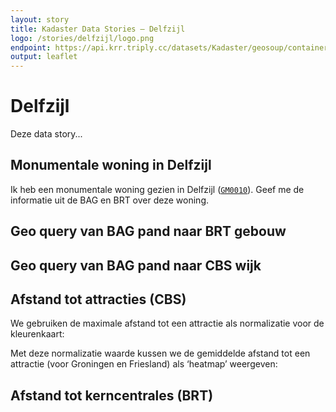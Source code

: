 ```yaml
---
layout: story
title: Kadaster Data Stories ― Delfzijl
logo: /stories/delfzijl/logo.png
endpoint: https://api.krr.triply.cc/datasets/Kadaster/geosoup/containers/endpoint/sparql
output: leaflet
---
```


# Delfzijl
Deze data story...

## Monumentale woning in Delfzijl

<!--
<div data-query data-query-sparql="monumenten.rq">
</div>
-->

Ik heb een monumentale woning gezien in Delfzijl (<a
href="TODO"><code>GM0010</code></a>).  Geef me de informatie uit de
BAG en BRT over deze woning.

<div data-query
     data-query-endpoint="https://data.pdok.nl/sparql"
     data-query-sparql="pand.rq">
</div>

## Geo query van BAG pand naar BRT gebouw

<div data-query data-query-sparql="brt.rq">
</div>

## Geo query van BAG pand naar CBS wijk

<div data-query data-query-sparql="wijk.rq">
</div>

## Afstand tot attracties (CBS)

We gebruiken de maximale afstand tot een attractie als normalizatie
voor de kleurenkaart:

<div data-query data-query-sparql="attractie-max.rq">
</div>

Met deze normalizatie waarde kussen we de gemiddelde afstand tot een
attractie (voor Groningen en Friesland) als ‘heatmap’ weergeven:

<div data-query data-query-sparql="attractie.rq">
</div>

## Afstand tot kerncentrales (BRT)

<div data-query data-query-sparql="kerncentrales.rq">
</div>
